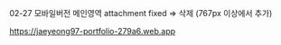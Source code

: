 02-27 모바일버전 메인영역 attachment fixed => 삭제 (767px 이상에서 추가)

https://jaeyeong97-portfolio-279a6.web.app
